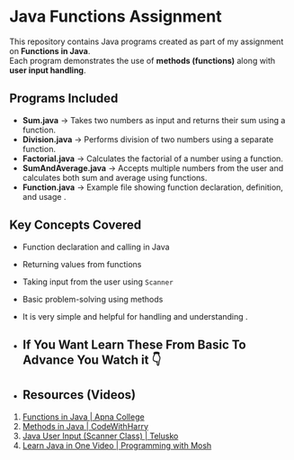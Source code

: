 # Java Functions Assignment

This repository contains Java programs created as part of my assignment on **Functions in Java**.  
Each program demonstrates the use of **methods (functions)** along with **user input handling**.

## Programs Included
- **Sum.java** → Takes two numbers as input and returns their sum using a function.  
- **Division.java** → Performs division of two numbers using a separate function.  
- **Factorial.java** → Calculates the factorial of a number using a function.  
- **SumAndAverage.java** → Accepts multiple numbers from the user and calculates both sum and average using functions.  
- **Function.java** → Example file showing function declaration, definition, and usage .

## Key Concepts Covered
- Function declaration and calling in Java  
- Returning values from functions  
- Taking input from the user using `Scanner`  
- Basic problem-solving using methods
- It is very simple and helpful for handling and understanding .

- ## If You Want Learn These From Basic To Advance You Watch it 👇
- ## Resources (Videos)

1. [Functions in Java | Apna College](https://www.youtube.com/watch?v=xVFY3TTaK7Y)  
2. [Methods in Java | CodeWithHarry](https://www.youtube.com/watch?v=q6pw4N2EG14)  
3. [Java User Input (Scanner Class) | Telusko](https://www.youtube.com/watch?v=3GRxgtVx9Oc)  
4. [Learn Java in One Video | Programming with Mosh](https://www.youtube.com/watch?v=eIrMbAQSU34)  

  



